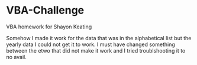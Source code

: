 # VBA-Challenge
VBA homework for Shayon Keating

Somehow I made it work for the data that was in the alphabetical list but the yearly data I could not get it to work. I must have changed something between the etwo that did not make it work and I tried troublshooting it to no avail.
